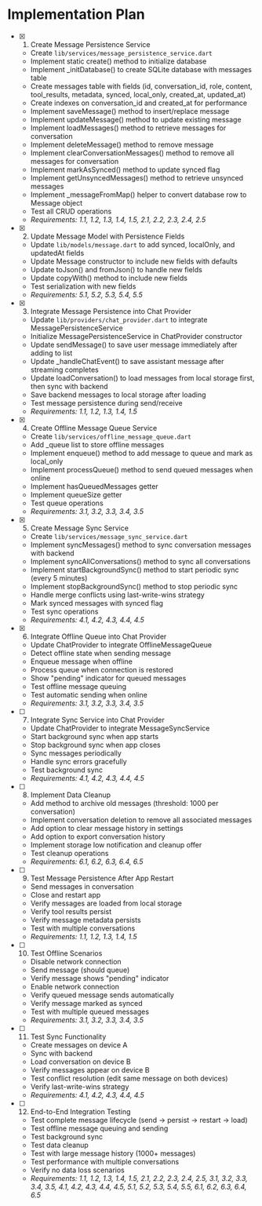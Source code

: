 # Implementation Plan

- [x] 1. Create Message Persistence Service





  - Create `lib/services/message_persistence_service.dart`
  - Implement static create() method to initialize database
  - Implement _initDatabase() to create SQLite database with messages table
  - Create messages table with fields (id, conversation_id, role, content, tool_results, metadata, synced, local_only, created_at, updated_at)
  - Create indexes on conversation_id and created_at for performance
  - Implement saveMessage() method to insert/replace message
  - Implement updateMessage() method to update existing message
  - Implement loadMessages() method to retrieve messages for conversation
  - Implement deleteMessage() method to remove message
  - Implement clearConversationMessages() method to remove all messages for conversation
  - Implement markAsSynced() method to update synced flag
  - Implement getUnsyncedMessages() method to retrieve unsynced messages
  - Implement _messageFromMap() helper to convert database row to Message object
  - Test all CRUD operations
  - _Requirements: 1.1, 1.2, 1.3, 1.4, 1.5, 2.1, 2.2, 2.3, 2.4, 2.5_

- [x] 2. Update Message Model with Persistence Fields





  - Update `lib/models/message.dart` to add synced, localOnly, and updatedAt fields
  - Update Message constructor to include new fields with defaults
  - Update toJson() and fromJson() to handle new fields
  - Update copyWith() method to include new fields
  - Test serialization with new fields
  - _Requirements: 5.1, 5.2, 5.3, 5.4, 5.5_



- [x] 3. Integrate Message Persistence into Chat Provider



  - Update `lib/providers/chat_provider.dart` to integrate MessagePersistenceService
  - Initialize MessagePersistenceService in ChatProvider constructor
  - Update sendMessage() to save user message immediately after adding to list
  - Update _handleChatEvent() to save assistant message after streaming completes
  - Update loadConversation() to load messages from local storage first, then sync with backend
  - Save backend messages to local storage after loading
  - Test message persistence during send/receive
  - _Requirements: 1.1, 1.2, 1.3, 1.4, 1.5_

- [x] 4. Create Offline Message Queue Service






  - Create `lib/services/offline_message_queue.dart`
  - Add _queue list to store offline messages
  - Implement enqueue() method to add message to queue and mark as local_only
  - Implement processQueue() method to send queued messages when online
  - Implement hasQueuedMessages getter
  - Implement queueSize getter
  - Test queue operations
  - _Requirements: 3.1, 3.2, 3.3, 3.4, 3.5_

- [x] 5. Create Message Sync Service







  - Create `lib/services/message_sync_service.dart`
  - Implement syncMessages() method to sync conversation messages with backend
  - Implement syncAllConversations() method to sync all conversations
  - Implement startBackgroundSync() method to start periodic sync (every 5 minutes)
  - Implement stopBackgroundSync() method to stop periodic sync
  - Handle merge conflicts using last-write-wins strategy
  - Mark synced messages with synced flag
  - Test sync operations
  - _Requirements: 4.1, 4.2, 4.3, 4.4, 4.5_

- [x] 6. Integrate Offline Queue into Chat Provider






  - Update ChatProvider to integrate OfflineMessageQueue
  - Detect offline state when sending message
  - Enqueue message when offline
  - Process queue when connection is restored
  - Show "pending" indicator for queued messages
  - Test offline message queuing
  - Test automatic sending when online
  - _Requirements: 3.1, 3.2, 3.3, 3.4, 3.5_

- [ ] 7. Integrate Sync Service into Chat Provider

  - Update ChatProvider to integrate MessageSyncService
  - Start background sync when app starts
  - Stop background sync when app closes
  - Sync messages periodically
  - Handle sync errors gracefully
  - Test background sync
  - _Requirements: 4.1, 4.2, 4.3, 4.4, 4.5_

- [ ] 8. Implement Data Cleanup
  - Add method to archive old messages (threshold: 1000 per conversation)
  - Implement conversation deletion to remove all associated messages
  - Add option to clear message history in settings
  - Add option to export conversation history
  - Implement storage low notification and cleanup offer
  - Test cleanup operations
  - _Requirements: 6.1, 6.2, 6.3, 6.4, 6.5_

- [ ] 9. Test Message Persistence After App Restart
  - Send messages in conversation
  - Close and restart app
  - Verify messages are loaded from local storage
  - Verify tool results persist
  - Verify message metadata persists
  - Test with multiple conversations
  - _Requirements: 1.1, 1.2, 1.3, 1.4, 1.5_

- [ ] 10. Test Offline Scenarios
  - Disable network connection
  - Send message (should queue)
  - Verify message shows "pending" indicator
  - Enable network connection
  - Verify queued message sends automatically
  - Verify message marked as synced
  - Test with multiple queued messages
  - _Requirements: 3.1, 3.2, 3.3, 3.4, 3.5_

- [ ] 11. Test Sync Functionality
  - Create messages on device A
  - Sync with backend
  - Load conversation on device B
  - Verify messages appear on device B
  - Test conflict resolution (edit same message on both devices)
  - Verify last-write-wins strategy
  - _Requirements: 4.1, 4.2, 4.3, 4.4, 4.5_

- [ ] 12. End-to-End Integration Testing
  - Test complete message lifecycle (send → persist → restart → load)
  - Test offline message queuing and sending
  - Test background sync
  - Test data cleanup
  - Test with large message history (1000+ messages)
  - Test performance with multiple conversations
  - Verify no data loss scenarios
  - _Requirements: 1.1, 1.2, 1.3, 1.4, 1.5, 2.1, 2.2, 2.3, 2.4, 2.5, 3.1, 3.2, 3.3, 3.4, 3.5, 4.1, 4.2, 4.3, 4.4, 4.5, 5.1, 5.2, 5.3, 5.4, 5.5, 6.1, 6.2, 6.3, 6.4, 6.5_
